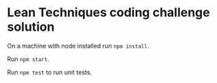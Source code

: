 # Lean Techniques coding challenge solution

On a machine with node installed run `npm install`.

Run `npm start`.

Run `npm test` to run unit tests.